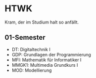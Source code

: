 # HTWK
Kram, der im Studium halt so anfällt.


## 01-Semester
- DT: Digitaltechnik I
- GDP: Grundlagen der Programmierung
- MFI: Mathematik für Informatiker I
- MMGK1: Multimedia Grundkurs I
- MOD: Modellierung
